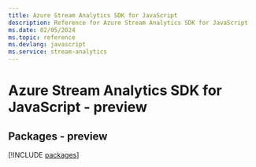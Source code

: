 ```yaml
---
title: Azure Stream Analytics SDK for JavaScript
description: Reference for Azure Stream Analytics SDK for JavaScript
ms.date: 02/05/2024
ms.topic: reference
ms.devlang: javascript
ms.service: stream-analytics
---
```

# Azure Stream Analytics SDK for JavaScript - preview
## Packages - preview
[!INCLUDE [packages](stream-analytics-index.md)]